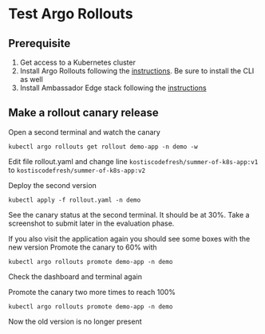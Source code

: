 # Test Argo Rollouts

## Prerequisite

1. Get access to a Kubernetes cluster
2. Install Argo Rollouts following the [instructions](https://argoproj.github.io/argo-rollouts/installation/). Be sure to install the CLI as well
3. Install Ambassador Edge stack following the [instructions](https://www.getambassador.io/docs/edge-stack/latest/tutorials/getting-started/)


## Make a rollout canary release

Open a second terminal and watch the canary

```
kubectl argo rollouts get rollout demo-app -n demo -w
```

Edit file rollout.yaml
and change line `kostiscodefresh/summer-of-k8s-app:v1` to `kostiscodefresh/summer-of-k8s-app:v2`

Deploy the second version

```
kubectl apply -f rollout.yaml -n demo
```

See the canary status at the second terminal. It should be at 30%. 
Take a screenshot to submit later in the evaluation phase.

If you also visit the application again you should see some boxes
with the new version 
Promote the canary to 60% with

```
kubectl argo rollouts promote demo-app -n demo
```

Check the dashboard and terminal again

Promote the canary two more times to reach 100%

```
kubectl argo rollouts promote demo-app -n demo
```

Now the old version is no longer present





